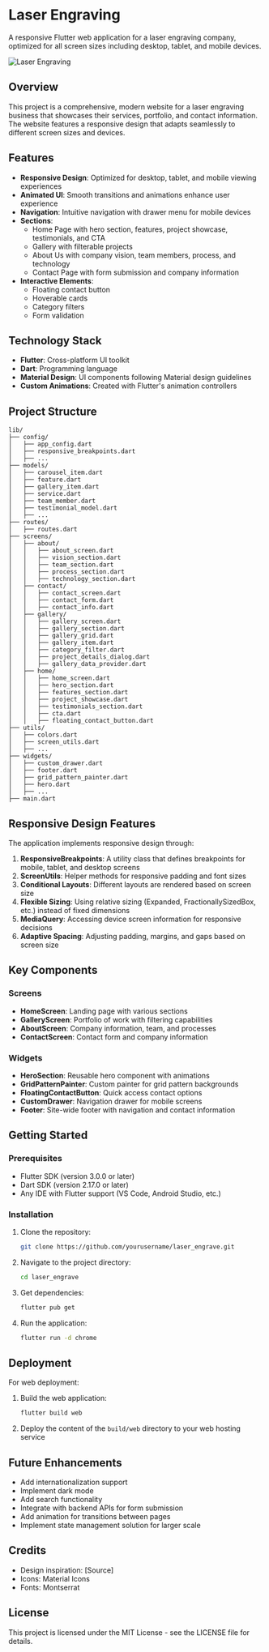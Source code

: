 # Laser Engraving 

A responsive Flutter web application for a laser engraving company, optimized for all screen sizes including desktop, tablet, and mobile devices.

![Laser Engraving](https://via.placeholder.com/800x400)

## Overview

This project is a comprehensive, modern website for a laser engraving business that showcases their services, portfolio, and contact information. The website features a responsive design that adapts seamlessly to different screen sizes and devices.

## Features

- **Responsive Design**: Optimized for desktop, tablet, and mobile viewing experiences
- **Animated UI**: Smooth transitions and animations enhance user experience
- **Navigation**: Intuitive navigation with drawer menu for mobile devices
- **Sections**:
  - Home Page with hero section, features, project showcase, testimonials, and CTA
  - Gallery with filterable projects
  - About Us with company vision, team members, process, and technology
  - Contact Page with form submission and company information
- **Interactive Elements**:
  - Floating contact button
  - Hoverable cards
  - Category filters
  - Form validation

## Technology Stack

- **Flutter**: Cross-platform UI toolkit
- **Dart**: Programming language
- **Material Design**: UI components following Material design guidelines
- **Custom Animations**: Created with Flutter's animation controllers

## Project Structure

```
lib/
├── config/
│   ├── app_config.dart
│   ├── responsive_breakpoints.dart
│   ├── ...
├── models/
│   ├── carousel_item.dart
│   ├── feature.dart
│   ├── gallery_item.dart
│   ├── service.dart
│   ├── team_member.dart
│   ├── testimonial_model.dart
│   ├── ...
├── routes/
│   ├── routes.dart
├── screens/
│   ├── about/
│   │   ├── about_screen.dart
│   │   ├── vision_section.dart
│   │   ├── team_section.dart
│   │   ├── process_section.dart
│   │   ├── technology_section.dart
│   ├── contact/
│   │   ├── contact_screen.dart
│   │   ├── contact_form.dart
│   │   ├── contact_info.dart
│   ├── gallery/
│   │   ├── gallery_screen.dart
│   │   ├── gallery_section.dart
│   │   ├── gallery_grid.dart
│   │   ├── gallery_item.dart
│   │   ├── category_filter.dart
│   │   ├── project_details_dialog.dart
│   │   ├── gallery_data_provider.dart
│   ├── home/
│   │   ├── home_screen.dart
│   │   ├── hero_section.dart
│   │   ├── features_section.dart
│   │   ├── project_showcase.dart
│   │   ├── testimonials_section.dart
│   │   ├── cta.dart
│   │   ├── floating_contact_button.dart
├── utils/
│   ├── colors.dart
│   ├── screen_utils.dart
│   ├── ...
├── widgets/
│   ├── custom_drawer.dart
│   ├── footer.dart
│   ├── grid_pattern_painter.dart
│   ├── hero.dart
│   ├── ...
├── main.dart
```

## Responsive Design Features

The application implements responsive design through:

1. **ResponsiveBreakpoints**: A utility class that defines breakpoints for mobile, tablet, and desktop screens
2. **ScreenUtils**: Helper methods for responsive padding and font sizes
3. **Conditional Layouts**: Different layouts are rendered based on screen size
4. **Flexible Sizing**: Using relative sizing (Expanded, FractionallySizedBox, etc.) instead of fixed dimensions
5. **MediaQuery**: Accessing device screen information for responsive decisions
6. **Adaptive Spacing**: Adjusting padding, margins, and gaps based on screen size

## Key Components

### Screens

- **HomeScreen**: Landing page with various sections
- **GalleryScreen**: Portfolio of work with filtering capabilities
- **AboutScreen**: Company information, team, and processes
- **ContactScreen**: Contact form and company information

### Widgets

- **HeroSection**: Reusable hero component with animations
- **GridPatternPainter**: Custom painter for grid pattern backgrounds
- **FloatingContactButton**: Quick access contact options
- **CustomDrawer**: Navigation drawer for mobile screens
- **Footer**: Site-wide footer with navigation and contact information

## Getting Started

### Prerequisites

- Flutter SDK (version 3.0.0 or later)
- Dart SDK (version 2.17.0 or later)
- Any IDE with Flutter support (VS Code, Android Studio, etc.)

### Installation

1. Clone the repository:
   ```bash
   git clone https://github.com/yourusername/laser_engrave.git
   ```

2. Navigate to the project directory:
   ```bash
   cd laser_engrave
   ```

3. Get dependencies:
   ```bash
   flutter pub get
   ```

4. Run the application:
   ```bash
   flutter run -d chrome
   ```

## Deployment

For web deployment:

1. Build the web application:
   ```bash
   flutter build web
   ```

2. Deploy the content of the `build/web` directory to your web hosting service

## Future Enhancements

- Add internationalization support
- Implement dark mode
- Add search functionality
- Integrate with backend APIs for form submission
- Add animation for transitions between pages
- Implement state management solution for larger scale

## Credits

- Design inspiration: [Source]
- Icons: Material Icons
- Fonts: Montserrat

## License

This project is licensed under the MIT License - see the LICENSE file for details.